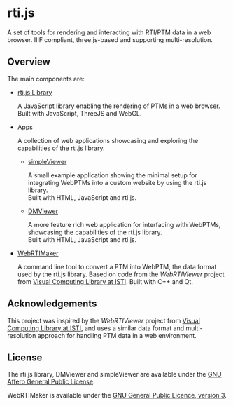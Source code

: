 # rti.js

A set of tools for rendering and interacting with RTI/PTM data in a web browser. IIIF compliant, three.js-based and supporting multi-resolution.


## Overview ##

The main components are:


- [rti.js Library](Library/README.md)

    A JavaScript library enabling the rendering of PTMs in a web browser.  
    Built with JavaScript, ThreeJS and WebGL.


- [Apps](Apps/README.md)

    A collection of web applications showcasing and exploring the capabilities of the rti.js library.

    - [simpleViewer](Apps/simpleViewer/README.md)

        A small example application showing the minimal setup for integrating WebPTMs into a custom website by using the rti.js library.  
        Built with HTML, JavaScript and rti.js.


    - [DMViewer](Apps/DMViewer/README.md)

        A more feature rich web application for interfacing with WebPTMs, showcasing the capabilities of the rti.js library.  
        Built with HTML, JavaScript and rti.js.


- [WebRTIMaker](WebRTIMaker/README.md)

    A command line tool to convert a PTM into WebPTM, the data format used by the rti.js library.
    Based on code from the *WebRTIViewer* project from [Visual Computing Library  at ISTI](http://vcg.isti.cnr.it/rti/webviewer.php).
    Built with C++ and Qt.


## Acknowledgements ##

This project was inspired by the *WebRTIViewer* project from [Visual Computing Library  at ISTI](http://vcg.isti.cnr.it/rti/webviewer.php), and uses a similar data format and multi-resolution approach for handling PTM data in a web environment.


## License ##

The rti.js library, DMViewer and simpleViewer are available under the [GNU Affero General Public License](http://www.gnu.org/licenses/agpl-3.0.en.html).

WebRTIMaker is available under the [GNU General Public Licence, version 3](http://www.gnu.org/licenses/).
